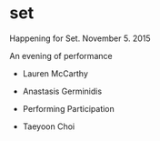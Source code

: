 # set
Happening for Set. November 5. 2015 

An evening of performance 

- Lauren McCarthy

- Anastasis Germinidis 

- Performing Participation

- Taeyoon Choi 
